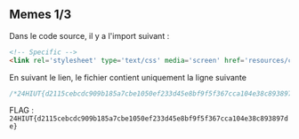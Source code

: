 ## Memes 1/3

Dans le code source, il y a l'import suivant : 
```html
<!-- Specific -->
<link rel='stylesheet' type='text/css' media='screen' href='resources/css/24hiut.css'>
````
En suivant le lien, le fichier contient uniquement la ligne suivante 
```css
/*24HIUT{d2115cebcdc909b185a7cbe1050ef233d45e8bf9f5f367cca104e38c893897de}*/
```

FLAG : `24HIUT{d2115cebcdc909b185a7cbe1050ef233d45e8bf9f5f367cca104e38c893897de}`